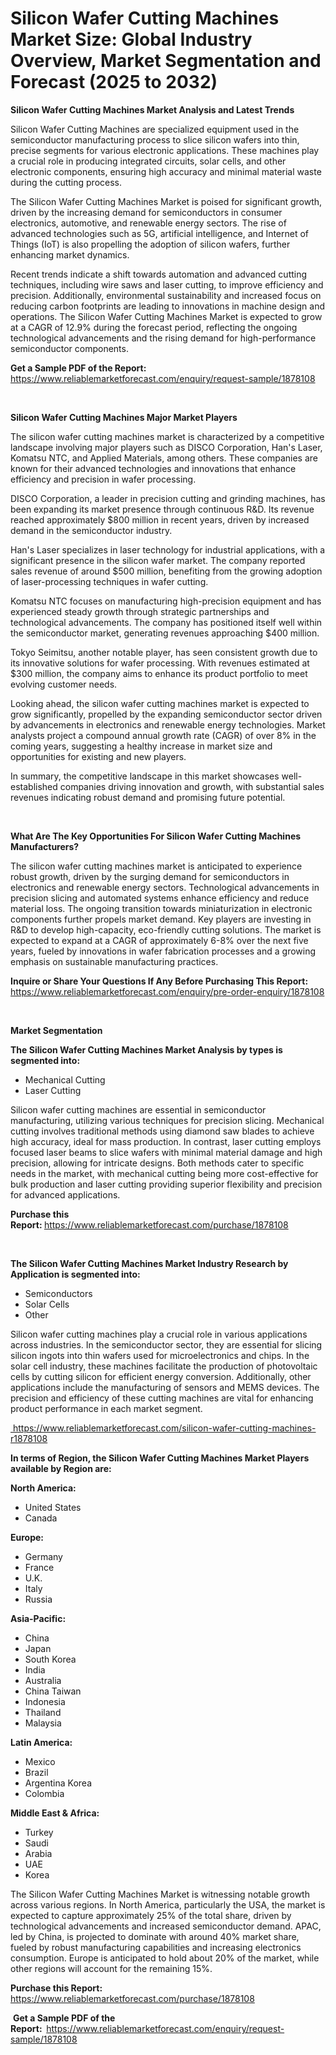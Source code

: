 <p><h1>Silicon Wafer Cutting Machines Market Size: Global Industry Overview, Market Segmentation and Forecast (2025 to 2032)</h1></p><p><strong>Silicon Wafer Cutting Machines Market Analysis and Latest Trends</strong></p>
<p><p>Silicon Wafer Cutting Machines are specialized equipment used in the semiconductor manufacturing process to slice silicon wafers into thin, precise segments for various electronic applications. These machines play a crucial role in producing integrated circuits, solar cells, and other electronic components, ensuring high accuracy and minimal material waste during the cutting process.</p><p>The Silicon Wafer Cutting Machines Market is poised for significant growth, driven by the increasing demand for semiconductors in consumer electronics, automotive, and renewable energy sectors. The rise of advanced technologies such as 5G, artificial intelligence, and Internet of Things (IoT) is also propelling the adoption of silicon wafers, further enhancing market dynamics.</p><p>Recent trends indicate a shift towards automation and advanced cutting techniques, including wire saws and laser cutting, to improve efficiency and precision. Additionally, environmental sustainability and increased focus on reducing carbon footprints are leading to innovations in machine design and operations. The Silicon Wafer Cutting Machines Market is expected to grow at a CAGR of 12.9% during the forecast period, reflecting the ongoing technological advancements and the rising demand for high-performance semiconductor components.</p></p>
<p><strong>Get a Sample PDF of the Report:&nbsp;</strong> <a href="https://www.reliablemarketforecast.com/enquiry/request-sample/1878108?utm_campaign=2011&utm_medium=2&utm_source=Github&utm_content=ia&utm_term=12042025&utm_id=silicon-wafer-cutting-machines">https://www.reliablemarketforecast.com/enquiry/request-sample/1878108</a></p>
<p>&nbsp;</p>
<p><strong>Silicon Wafer Cutting Machines Major Market Players</strong></p>
<p><p>The silicon wafer cutting machines market is characterized by a competitive landscape involving major players such as DISCO Corporation, Han's Laser, Komatsu NTC, and Applied Materials, among others. These companies are known for their advanced technologies and innovations that enhance efficiency and precision in wafer processing.</p><p>DISCO Corporation, a leader in precision cutting and grinding machines, has been expanding its market presence through continuous R&D. Its revenue reached approximately $800 million in recent years, driven by increased demand in the semiconductor industry.</p><p>Han's Laser specializes in laser technology for industrial applications, with a significant presence in the silicon wafer market. The company reported sales revenue of around $500 million, benefiting from the growing adoption of laser-processing techniques in wafer cutting.</p><p>Komatsu NTC focuses on manufacturing high-precision equipment and has experienced steady growth through strategic partnerships and technological advancements. The company has positioned itself well within the semiconductor market, generating revenues approaching $400 million.</p><p>Tokyo Seimitsu, another notable player, has seen consistent growth due to its innovative solutions for wafer processing. With revenues estimated at $300 million, the company aims to enhance its product portfolio to meet evolving customer needs.</p><p>Looking ahead, the silicon wafer cutting machines market is expected to grow significantly, propelled by the expanding semiconductor sector driven by advancements in electronics and renewable energy technologies. Market analysts project a compound annual growth rate (CAGR) of over 8% in the coming years, suggesting a healthy increase in market size and opportunities for existing and new players.</p><p>In summary, the competitive landscape in this market showcases well-established companies driving innovation and growth, with substantial sales revenues indicating robust demand and promising future potential.</p></p>
<p>&nbsp;</p>
<p><strong>What Are The Key Opportunities For Silicon Wafer Cutting Machines Manufacturers?</strong></p>
<p><p>The silicon wafer cutting machines market is anticipated to experience robust growth, driven by the surging demand for semiconductors in electronics and renewable energy sectors. Technological advancements in precision slicing and automated systems enhance efficiency and reduce material loss. The ongoing transition towards miniaturization in electronic components further propels market demand. Key players are investing in R&D to develop high-capacity, eco-friendly cutting solutions. The market is expected to expand at a CAGR of approximately 6-8% over the next five years, fueled by innovations in wafer fabrication processes and a growing emphasis on sustainable manufacturing practices.</p></p>
<p><strong>Inquire or Share Your Questions If Any Before Purchasing This Report:</strong> <a href="https://www.reliablemarketforecast.com/enquiry/pre-order-enquiry/1878108?utm_campaign=2011&utm_medium=2&utm_source=Github&utm_content=ia&utm_term=12042025&utm_id=silicon-wafer-cutting-machines">https://www.reliablemarketforecast.com/enquiry/pre-order-enquiry/1878108</a></p>
<p>&nbsp;</p>
<p><strong>Market Segmentation</strong></p>
<p><strong>The Silicon Wafer Cutting Machines Market Analysis by types is segmented into:</strong></p>
<p><ul><li>Mechanical Cutting</li><li>Laser Cutting</li></ul></p>
<p><p>Silicon wafer cutting machines are essential in semiconductor manufacturing, utilizing various techniques for precision slicing. Mechanical cutting involves traditional methods using diamond saw blades to achieve high accuracy, ideal for mass production. In contrast, laser cutting employs focused laser beams to slice wafers with minimal material damage and high precision, allowing for intricate designs. Both methods cater to specific needs in the market, with mechanical cutting being more cost-effective for bulk production and laser cutting providing superior flexibility and precision for advanced applications.</p></p>
<p><strong>Purchase this Report:&nbsp;</strong><a href="https://www.reliablemarketforecast.com/purchase/1878108?utm_campaign=2011&utm_medium=2&utm_source=Github&utm_content=ia&utm_term=12042025&utm_id=silicon-wafer-cutting-machines">https://www.reliablemarketforecast.com/purchase/1878108</a></p>
<p>&nbsp;</p>
<p><strong>The Silicon Wafer Cutting Machines Market Industry Research by Application is segmented into:</strong></p>
<p><ul><li>Semiconductors</li><li>Solar Cells</li><li>Other</li></ul></p>
<p><p>Silicon wafer cutting machines play a crucial role in various applications across industries. In the semiconductor sector, they are essential for slicing silicon ingots into thin wafers used for microelectronics and chips. In the solar cell industry, these machines facilitate the production of photovoltaic cells by cutting silicon for efficient energy conversion. Additionally, other applications include the manufacturing of sensors and MEMS devices. The precision and efficiency of these cutting machines are vital for enhancing product performance in each market segment.</p></p>
<p><a href="https://www.reliablemarketforecast.com/silicon-wafer-cutting-machines-r1878108?utm_campaign=2011&utm_medium=2&utm_source=Github&utm_content=ia&utm_term=12042025&utm_id=silicon-wafer-cutting-machines">&nbsp;https://www.reliablemarketforecast.com/silicon-wafer-cutting-machines-r1878108</a></p>
<p><strong>In terms of Region, the Silicon Wafer Cutting Machines Market Players available by Region are:</strong></p>
<p>
    <p> <strong> North America: </strong>
        <ul>
            <li>United States</li>
            <li>Canada</li>
        </ul>
        </p> 
    <p> <strong> Europe: </strong>
        <ul>
            <li>Germany</li>
            <li>France</li>
            <li>U.K.</li>
            <li>Italy</li>
            <li>Russia</li>
        </ul>
        </p> 
    <p> <strong> Asia-Pacific: </strong>
        <ul>
            <li>China</li>
            <li>Japan</li>
            <li>South Korea</li>
            <li>India</li>
            <li>Australia</li>
            <li>China Taiwan</li>
            <li>Indonesia</li>
            <li>Thailand</li>
            <li>Malaysia</li>
        </ul>
        </p> 
    <p> <strong> Latin America: </strong>
        <ul>
            <li>Mexico</li>
            <li>Brazil</li>
            <li>Argentina Korea</li>
            <li>Colombia</li>
        </ul>
        </p> 
    <p> <strong> Middle East & Africa: </strong>
        <ul>
            <li>Turkey</li>
            <li>Saudi</li>
            <li>Arabia</li>
            <li>UAE</li>
            <li>Korea</li>
        </ul>
    </p>
    </p>
<p><p>The Silicon Wafer Cutting Machines Market is witnessing notable growth across various regions. In North America, particularly the USA, the market is expected to capture approximately 25% of the total share, driven by technological advancements and increased semiconductor demand. APAC, led by China, is projected to dominate with around 40% market share, fueled by robust manufacturing capabilities and increasing electronics consumption. Europe is anticipated to hold about 20% of the market, while other regions will account for the remaining 15%.</p></p>
<p><strong>Purchase this Report: </strong><a href="https://www.reliablemarketforecast.com/purchase/1878108?utm_campaign=2011&utm_medium=2&utm_source=Github&utm_content=ia&utm_term=12042025&utm_id=silicon-wafer-cutting-machines">https://www.reliablemarketforecast.com/purchase/1878108</a></p>
<p>&nbsp;<strong>Get a Sample PDF of the Report:&nbsp;&nbsp;</strong><a href="https://www.reliablemarketforecast.com/enquiry/request-sample/1878108?utm_campaign=2011&utm_medium=2&utm_source=Github&utm_content=ia&utm_term=12042025&utm_id=silicon-wafer-cutting-machines">https://www.reliablemarketforecast.com/enquiry/request-sample/1878108</a></p>
<p><strong></strong></p>
<p><p></p><p></p><p></p></p>